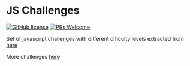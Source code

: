 # JS Challenges

[![GitHub license](https://img.shields.io/github/license/Naereen/StrapDown.js.svg)](https://github.com/GabrielCrackPro/js-challenges/master/LICENSE)
[![PRs Welcome](https://img.shields.io/badge/PRs-welcome-brightgreen.svg?style=flat-square)](https://github.com/GabrielCrackPro/js-challenges/pulls)

Set of javascript challenges with different dificulty levels extracted from <a href="https://www.w3resource.com/javascript-exercises/" target="blank">here</a>

More challenges <a href="https://github.com/sadanandpai/javascript-code-challenges" target="blank">here</a>
